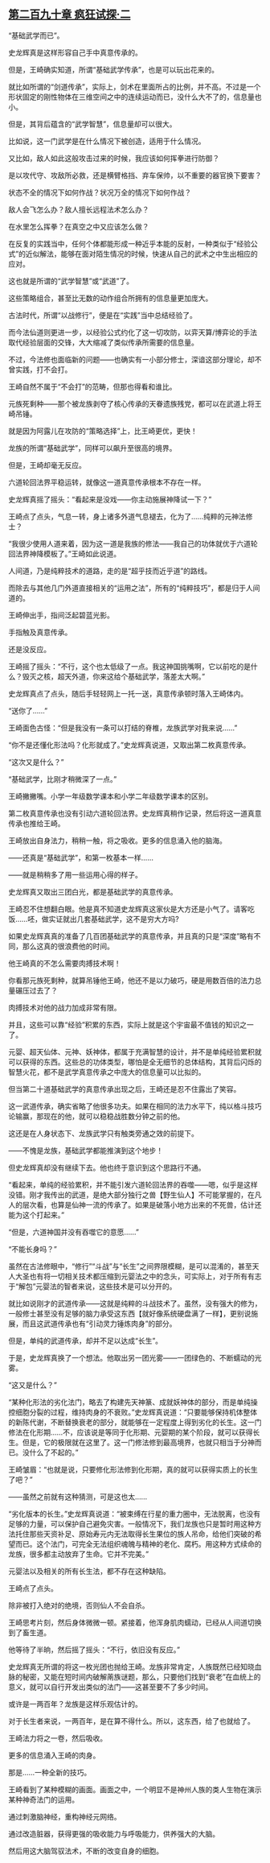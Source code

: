 ## [第二百九十章 疯狂试探·二](https://www.xxbiquge.com/11_11207/9237085.html)


  “基础武学而已”。

  史龙辉真是这样形容自己手中真意传承的。

  但是，王崎确实知道，所谓“基础武学传承”，也是可以玩出花来的。

  就比如所谓的“剑道传承”，实际上，剑术在里面所占的比例，并不高。不过是一个形状固定的刚性物体在三维空间之中的连续运动而已，没什么大不了的，信息量也小。

  但是，其背后蕴含的“武学智慧”，信息量却可以很大。

  比如说，这一门武学是在什么情况下被创造，适用于什么情况。

  又比如，敌人如此这般攻击过来的时候，我应该如何挥拳进行防御？

  是以攻代守、攻敌所必救，还是横臂格挡、弃车保帅，以不重要的器官换下要害？

  状态不全的情况下如何作战？状况万全的情况下如何作战？

  敌人会飞怎么办？敌人擅长远程法术怎么办？

  在水里怎么挥拳？在真空之中又应该怎么做？

  在反复的实践当中，任何个体都能形成一种近乎本能的反射，一种类似于“经验公式”的近似解法，能够在面对陌生情况的时候，快速从自己的武术之中生出相应的应对。

  这也就是所谓的“武学智慧”或“武道”了。

  这些策略组合，甚至比无数的动作组合所拥有的信息量更加庞大。

  古法时代，所谓“以战修行”，便是在“实践”当中总结经验了。

  而今法仙道则更进一步，以经验公式约化了这一切攻防，以弈天算/博弈论的手法取代经验层面的交锋，大大缩减了类似传承所需要的信息量。

  不过，今法修也面临新的问题——也确实有一小部分修士，深谙这部分理论，却不曾实践，打不会打。

  王崎自然不属于“不会打”的范畴，但那也得看和谁比。

  元族死剩种——那个被龙族剥夺了核心传承的天眷遗族残党，都可以在武道上将王崎吊锤。

  就是因为阿露儿在攻防的“策略选择”上，比王崎更优，更快！

  龙族的所谓“基础武学”，同样可以飙升至很高的境界。

  但是，王崎却毫无反应。

  六道轮回法界平稳运转，就像这一道真意传承根本不存在一样。

  史龙辉真摇了摇头：“看起来是没戏——你主动施展神降试一下？”

  王崎点了点头，气息一转，身上诸多外道气息褪去，化为了……纯粹的元神法修士？

  “我很少使用人道来着，因为这一道是我族的修法——我自己的功体就优于六道轮回法界神降模板了。”王崎如此说道。

  人间道，乃是纯粹技术的道路，走的是“超乎技而近乎道”的路线。

  而除去与其他几门外道直接相关的“运用之法”，所有的“纯粹技巧”，都是归于人间道的。

  王崎伸出手，指间泛起碧蓝光影。

  手指触及真意传承。

  还是没反应。

  王崎摇了摇头：“不行，这个也太低级了一点。我这神国挑嘴啊，它以前吃的是什么？毁灭之核，超天外道，你来这给个基础武学，落差太大啊。”

  史龙辉真点了点头，随后手轻轻网上一托一送，真意传承顿时落入王崎体内。

  “送你了……”

  王崎面色古怪：“但是我没有一条可以打结的脊椎，龙族武学对我来说……”

  “你不是还懂化形法吗？化形就成了。”史龙辉真说道，又取出第二枚真意传承。

  “这次又是什么？”

  “基础武学，比刚才稍微深了一点。”

  王崎撇撇嘴。小学一年级数学课本和小学二年级数学课本的区别。

  第二枚真意传承也没有引动六道轮回法界。史龙辉真稍作记录，然后将这一道真意传承也推给王崎。

  王崎放出自身法力，稍稍一触，将之吸收。更多的信息涌入他的脑海。

  ——还真是“基础武学”，和第一枚基本一样……

  ——就是稍稍多了用一些运用心得的样子。

  史龙辉真又取出三团白光，都是基础武学的真意传承。

  王崎忍不住想翻白眼。他是真不知道史龙辉真这家伙是大方还是小气了。请客吃饭……呸，做实证就出几套基础武学，这不是穷大方吗?

  如果史龙辉真真的准备了几百团基础武学的真意传承，并且真的只是“深度”略有不同，那么这真的很浪费他的时间。

  他王崎真的不怎么需要肉搏技术啊！

  你看那元族死剩种，就算吊锤他王崎，他还不是以力破巧，硬是用数百倍的法力总量碾压过去了？

  肉搏技术对他的战力加成非常有限。

  并且，这些可以靠“经验”积累的东西，实际上就是这个宇宙最不值钱的知识之一了。

  元婴、超天仙体、元神、妖神体，都属于充满智慧的设计，并不是单纯经验累积就可以获得的东西。这些总的功体类型，哪怕是全无细节的总体结构，其背后闪烁的智慧火花，都不是武学真意传承之中庞大的信息量可以比拟的。

  但当第二十道基础武学的真意传承出现之后，王崎还是忍不住露出了笑容。

  这一武道传承，确实省略了他很多功夫。如果在相同的法力水平下，纯以格斗技巧论输赢，那现在的他，就可以稳稳战胜数分钟之前的他。

  这还是在人身状态下、龙族武学只有触类旁通之效的前提下。

  ——不愧是龙族，基础武学都能推演到这个地步！

  但史龙辉真却没有继续下去。他也终于意识到这个思路行不通。

  “看起来，单纯的经验累积，并不能引发六道轮回法界的吞噬——嗯，似乎是这样没错。刚才我传出的武道，是绝大部分独行之兽【野生仙人】不可能掌握的，在凡人的层次看，也算是仙神一流的传承了。如果是破落小地方出来的不死兽，估计还能为这个打起来。”

  “但是，六道神国并没有吞噬它的意愿……”

  “不能长身吗？”

  虽然在古法修眼中，“修行”“斗战”与“长生”之间界限模糊，是可以混淆的，甚至天人大圣也有将一切相关技术都压缩到元婴法之中的念头，可实际上，对于所有有志于“解包”元婴法的智者来说，这些技术是可以分开的。

  就比如说刚才的武道传承——这就是纯粹的斗战技术了。虽然，没有强大的修为，一般修士甚至没有足够的脑力承受这东西【就好像系统硬盘满了一样】，更别说施展，而且这武道传承也有“引动灵力锤炼肉身”的部分。

  但是，单纯的武道传承，却并不足以达成“长生”。

  于是，史龙辉真换了一个想法。他取出另一团光雾——一团绿色的、不断蠕动的光雾。

  “这又是什么？”

  “某种化形法的劣化法门，略去了构建先天神篆、成就妖神体的部分，而是单纯操控细胞分裂的过程，维持肉身的不衰败。”史龙辉真说道：“只要能够保持机体整体的新陈代谢，不断替换衰老的部分，就能够在一定程度上得到劣化的长生。这一门修法在化形期……不，应该说是等同于化形期、元婴期的某个阶段，就可以获得长生。但是，它的极限就在这里了。这一门修法修到最高境界，也就只相当于分神而已。没什么了不起的。”

  王崎皱眉：“也就是说，只要修化形法修到化形期，真的就可以获得实质上的长生了吧？”

  ——虽然之前就有这种猜测，可是这也太……

  “劣化版本的长生。”史龙辉真说道：“被束缚在行星的重力圈中，无法脱离，也没有足够的力量，可以保护自己避免灾害。一般情况下，我们龙族也只是暂时用这种方法托住那些天资补足、原始寿元内无法取得长生果位的族人吊命，给他们突破的希望而已。这个法门，可完全无法组织魂魄与精神的老化、腐朽。用这种方式续命的龙族，很多都主动放弃了生命。它并不完美。”

  元婴法以及相关的所有长生法，都不存在这种缺陷。

  王崎点了点头。

  除非被打入绝对的绝境，否则仙人不会自杀。

  王崎思考片刻，然后身体微微一顿。紧接着，他浑身肌肉蠕动，已经从人间道切换到了畜生道。

  他等待了半晌，然后摇了摇头：“不行，依旧没有反应。”

  史龙辉真无所谓的将这一枚光团也抛给王崎。龙族非常肯定，人族既然已经知晓血脉的秘密，又能在短时间内破解萳族谜题，那么，只要他们找到“衰老”在血统上的意义，就可以自行开发出类似的法门——这甚至要不了多少时间。

  或许是一两百年？龙族是这样乐观估计的。

  对于长生者来说，一两百年，是在算不得什么。所以，这东西，给了也就给了。

  王崎法力将之一卷，然后吸收。

  更多的信息涌入王崎的肉身。

  那是……一种全新的技巧。

  王崎看到了某种模糊的画面。画面之中，一个明显不是神州人族的类人生物在演示某种神奇法门的运用。

  通过刺激脑神经，重构神经元网络。

  通过改造脏器，获得更强的吸收能力与呼吸能力，供养强大的大脑。

  然后用这大脑驾驭法术，不断的改变自身的细胞。
